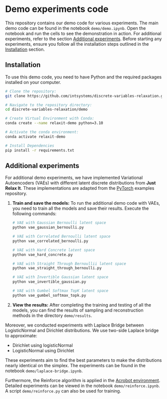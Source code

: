 # Demo experiments code
This repository contains our demo code for various experiments. The main demo code can be found in the notebook `demo/demo.ipynb`. Open the notebook and run the cells to see the demonstration in action. For additional experiments, refer to the section [Additional experiments](#experiments). Before starting any experiments, ensure you follow all the installation steps outlined in the [Installation](#installation) section.

## Installation <a name="installation"></a>

To use this demo code, you need to have Python and the required packages installed on your computer.

```bash
# Clone the repository:
git clone https://github.com/intsystems/discrete-variables-relaxation.git

# Navigate to the repository directory:
cd discrete-variables-relaxation/demo

# Create Virtual Environment with Conda:
conda create --name relaxit-demo python=3.10

# Activate the conda environment:
conda activate relaxit-demo

# Install Dependencies
pip install -r requirements.txt
```
## Additional experiments<a name="experiments"></a>

For additional demo experiments, we have implemented Variational Autoencoders (VAEs) with different latent discrete distributions from **Just Relax It**. These implementations are adapted from the [PyTorch](https://github.com/pytorch/examples/tree/main/vae) examples repository.
1. **Train and save the models:**
   To run the additional demo code with VAEs, you need to train all the models and save their results. Execute the following commands:
    ```bash
    # VAE with Gaussian Bernoulli latent space
    python vae_gaussian_bernoulli.py
    
    # VAE with Correlated Bernoulli latent space
    python vae_correlated_bernoulli.py
    
    # VAE with Hard Concrete latent space
    python vae_hard_concrete.py
    
    # VAE with Straight Through Bernoullii latent space
    python vae_straight_through_bernoulli.py

    # VAE with Invertible Gaussian latent space
    python vae_invertible_gaussian.py

    # VAE with Gumbel Softmax TopK latent space
    python vae_gumbel_softmax_topk.py
    ```
2. **View the results:**
    After completing the training and testing of all the models, you can find the results of sampling and reconstruction methods in the directory `demo/results`.

Moreover, we conducted experiments with Laplace Bridge between LogisticNormal and Dirichlet distributions. We use two-side Laplace bridge to approximate:
- Dirichlet using logisticNormal
- LogisticNormal using Dirichlet
  
These experiments aim to find the best parameters to make the distributions nearly identical on the simplex. The experiments can be found in the notebook `demo/laplace-bridge.ipynb`.

Furthermore, the Reinforce algorithm is applied in the [Acrobot environment](https://www.gymlibrary.dev/environments/classic_control/acrobot/). Detailed experiments can be viewed in the notebook `demo/reinforce.ipynb`. A script `demo/reinforce.py` can also be used for training.


